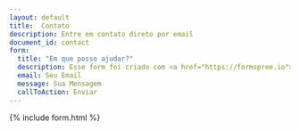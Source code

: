 ```yaml
---
layout: default
title:  Contato
description: Entre em contato direto por email
document_id: contact
form:
  title: "Em que posso ajudar?"
  description: Esse form foi criado com <a href="https://formspree.io"> Formspree </a> e seus dados estão seguros,portanto não irei utilizar seu email para ads. Ele serve apenas para responder sua pergunta. Desde de já obrigado pelo seu contato. &#129489;&#8205;&#128640;   &#128640;
  email: Seu Email
  message: Sua Mensagem
  callToAction: Enviar
---
```



{% include form.html %}